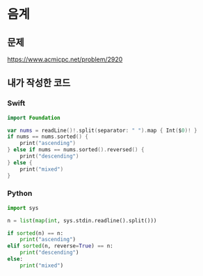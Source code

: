 # 음계

## 문제
https://www.acmicpc.net/problem/2920

## 내가 작성한 코드

### Swift
```swift
import Foundation

var nums = readLine()!.split(separator: " ").map { Int($0)! }
if nums == nums.sorted() {
    print("ascending")
} else if nums == nums.sorted().reversed() {
    print("descending")
} else {
    print("mixed")
}
```

### Python
```python
import sys

n = list(map(int, sys.stdin.readline().split()))

if sorted(n) == n:
    print("ascending")
elif sorted(n, reverse=True) == n:
    print("descending")
else:
    print("mixed")
```
